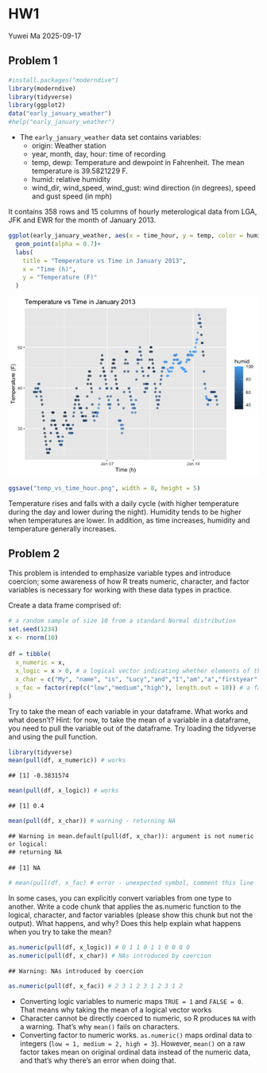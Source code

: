 HW1
================
Yuwei Ma
2025-09-17

## Problem 1

``` r
#install.packages("moderndive")
library(moderndive)
library(tidyverse)
library(ggplot2)
data("early_january_weather")
#help("early_january_weather")
```

- The `early_january_weather` data set contains variables:
  - origin: Weather station
  - year, month, day, hour: time of recording
  - temp, dewp: Temperature and dewpoint in Fahrenheit. The mean
    temperature is 39.5821229 F.
  - humid: relative humidity
  - wind_dir, wind_speed, wind_gust: wind direction (in degrees), speed
    and gust speed (in mph)

It contains 358 rows and 15 columns of hourly meterological data from
LGA, JFK and EWR for the month of January 2013.

``` r
ggplot(early_january_weather, aes(x = time_hour, y = temp, color = humid)) +
  geom_point(alpha = 0.7)+
  labs(
    title = "Temperature vs Time in January 2013",
    x = "Time (h)",
    y = "Temperature (F)"
  )
```

![](HW1_files/figure-gfm/unnamed-chunk-2-1.png)<!-- -->

``` r
ggsave("temp_vs_time_hour.png", width = 8, height = 5)
```

Temperature rises and falls with a daily cycle (with higher temperature
during the day and lower during the night). Humidity tends to be higher
when temperatures are lower. In addition, as time increases, humidity
and temperature generally increases.

## Problem 2

This problem is intended to emphasize variable types and introduce
coercion; some awareness of how R treats numeric, character, and factor
variables is necessary for working with these data types in practice.

Create a data frame comprised of:

``` r
# a random sample of size 10 from a standard Normal distribution
set.seed(1234)
x <- rnorm(10)

df = tibble(
  x_numeric = x,
  x_logic = x > 0, # a logical vector indicating whether elements of the sample are greater than 0
  x_char = c("My", "name", "is", "Lucy","and","I","am","a","firstyear","student"), # a character vector of length 10 
  x_fac = factor(rep(c("low","medium","high"), length.out = 10)) # a factor vector of length 10, with 3 different factor “levels”
)
```

Try to take the mean of each variable in your dataframe. What works and
what doesn’t? Hint: for now, to take the mean of a variable in a
dataframe, you need to pull the variable out of the dataframe. Try
loading the tidyverse and using the pull function.

``` r
library(tidyverse)
mean(pull(df, x_numeric)) # works
```

    ## [1] -0.3831574

``` r
mean(pull(df, x_logic)) # works
```

    ## [1] 0.4

``` r
mean(pull(df, x_char)) # warning - returning NA
```

    ## Warning in mean.default(pull(df, x_char)): argument is not numeric or logical:
    ## returning NA

    ## [1] NA

``` r
# mean(pull(df, x_fac) # error - unexpected symbol, comment this line
```

In some cases, you can explicitly convert variables from one type to
another. Write a code chunk that applies the as.numeric function to the
logical, character, and factor variables (please show this chunk but not
the output). What happens, and why? Does this help explain what happens
when you try to take the mean?

``` r
as.numeric(pull(df, x_logic)) # 0 1 1 0 1 1 0 0 0 0
as.numeric(pull(df, x_char)) # NAs introduced by coercion 
```

    ## Warning: NAs introduced by coercion

``` r
as.numeric(pull(df, x_fac)) # 2 3 1 2 3 1 2 3 1 2
```

- Converting logic variables to numeric maps `TRUE = 1` and `FALSE = 0`.
  That means why taking the mean of a logical vector works
- Character cannot be directly coerced to numeric, so R produces `NA`
  with a warning. That’s why `mean()` fails on characters.
- Converting factor to numeric works. `as.numeric()` maps ordinal data
  to integers (`low = 1, medium = 2, high = 3`). However, `mean()` on a
  raw factor takes mean on original ordinal data instead of the numeric
  data, and that’s why there’s an error when doing that.
